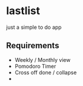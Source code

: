 # lastlist
just a simple to do app

## Requirements
- Weekly / Monthly view
- Pomodoro Timer
- Cross off done / collapse
- 
